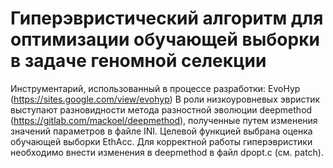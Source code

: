 # Гиперэвристический алгоритм для оптимизации обучающей выборки в задаче геномной селекции
Инструментарий, использованный в процессе разработки: EvoHyp (https://sites.google.com/view/evohyp)
В роли низкоуровневых эвристик выступают разновидности метода разностной эволюции deepmethod (https://gitlab.com/mackoel/deepmethod), полученные путем изменения значений параметров в файле INI.
Целевой функцией выбрана оценка обучающей выборки EthAcc.
Для корректной работы гиперэвристики необходимо внести изменения в deepmethod в файл dpopt.c (см. patch).
